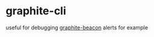 # graphite-cli

useful for debugging
[graphite-beacon](https://github.com/klen/graphite-beacon) alerts for example
